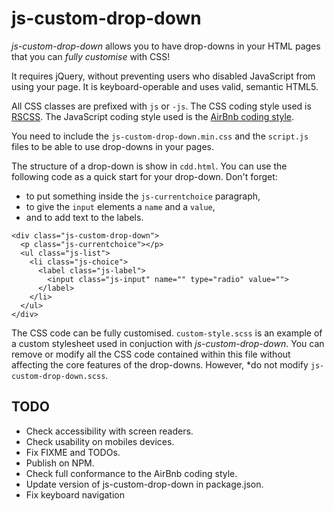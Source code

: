 # js-custom-drop-down
*js-custom-drop-down* allows you to have drop-downs in your HTML pages that you
can *fully customise* with CSS!

It requires jQuery, without preventing users who disabled JavaScript from using 
your page. It is keyboard-operable and uses valid, semantic HTML5.

All CSS classes are prefixed with `js` or `-js`. The CSS coding style used is 
[RSCSS](http://rscss.io/). The JavaScript coding style used is the 
[AirBnb coding style](https://github.com/airbnb/javascript).

You need to include the `js-custom-drop-down.min.css` and the `script.js` files 
to be able to use drop-downs in your pages.

The structure of a drop-down is show in `cdd.html`. You can use the following 
code as a quick start for your drop-down. Don't forget:
 * to put something inside the `js-currentchoice` paragraph, 
 * to give the `input` elements a `name` and a `value`, 
 * and to add text to the labels.
~~~~
<div class="js-custom-drop-down">
  <p class="js-currentchoice"></p>
  <ul class="js-list">
    <li class="js-choice">
      <label class="js-label">
        <input class="js-input" name="" type="radio" value="">
      </label>
    </li>
  </ul>
</div>
~~~~

The CSS code can be fully customised. `custom-style.scss` is an example of a 
custom stylesheet used in conjuction with *js-custom-drop-down*. You can remove 
or modify all the CSS code contained within this file without affecting the core
features of the drop-downs. However, *do not modify `js-custom-drop-down.scss`.

## TODO
 * Check accessibility with screen readers.
 * Check usability on mobiles devices.
 * Fix FIXME and TODOs.
 * Publish on NPM.
 * Check full conformance to the AirBnb coding style.
 * Update version of js-custom-drop-down in package.json.
 * Fix keyboard navigation